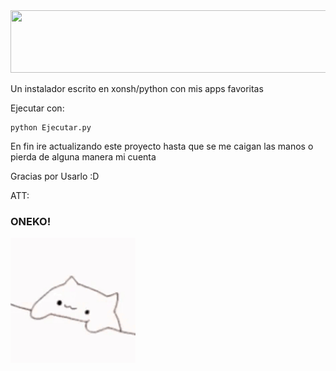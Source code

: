 

<img src="https://github.com/Tom5521/Arch-Instalator/blob/cf1086bf5ca8d377966c3d13b692722b5feca9a2/Arch-Instalator-DEV.png" width="1170" height="100" />

Un instalador escrito en xonsh/python con mis apps favoritas

Ejecutar con:
```
python Ejecutar.py
```

En fin ire actualizando este proyecto hasta que se me caigan las manos o pierda de alguna manera mi cuenta



Gracias por Usarlo :D


ATT:
### ONEKO!

<img src="https://github.com/Tom5521/Tom5521/blob/7b38d1501ba08da3475abfe4e0213d059445f33a/gato-BOOM.gif" width="200" height="200" />











